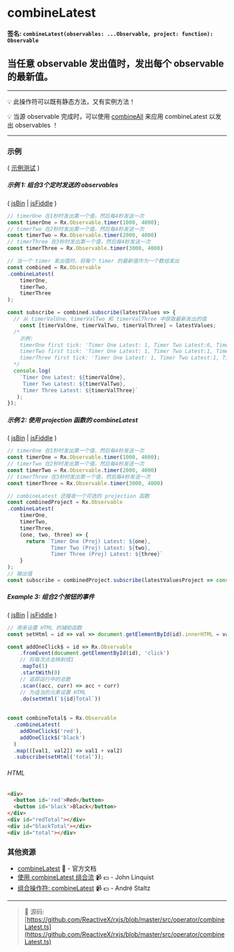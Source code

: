 # combineLatest

#### 签名: `combineLatest(observables: ...Observable, project: function): Observable`

## 当任意 observable 发出值时，发出每个 observable 的最新值。

---

:bulb:  此操作符可以既有静态方法，又有实例方法！

:bulb:  当源 observable 完成时，可以使用 [combineAll](combineall.md) 来应用 combineLatest 以发出 observables ！

---

### 示例

( [示例测试](https://github.com/btroncone/learn-rxjs/blob/master/operators/specs/combination/combinelatest-spec.ts) )

##### 示例 1: 组合3个定时发送的 observables

( [jsBin](http://jsbin.com/zupiqozaro/1/edit?js,console) | [jsFiddle](https://jsfiddle.net/btroncone/mygy9j86/) )

```js
// timerOne 在1秒时发出第一个值，然后每4秒发送一次
const timerOne = Rx.Observable.timer(1000, 4000);
// timerTwo 在2秒时发出第一个值，然后每4秒发送一次
const timerTwo = Rx.Observable.timer(2000, 4000)
// timerThree 在3秒时发出第一个值，然后每4秒发送一次
const timerThree = Rx.Observable.timer(3000, 4000)

// 当一个 timer 发出值时，将每个 timer 的最新值作为一个数组发出
const combined = Rx.Observable
.combineLatest(
    timerOne,
    timerTwo,
    timerThree
);

const subscribe = combined.subscribe(latestValues => {
  // 从 timerValOne、timerValTwo 和 timerValThree 中获取最新发出的值
	const [timerValOne, timerValTwo, timerValThree] = latestValues;
  /*
  	示例:
    timerOne first tick: 'Timer One Latest: 1, Timer Two Latest:0, Timer Three Latest: 0
    timerTwo first tick: 'Timer One Latest: 1, Timer Two Latest:1, Timer Three Latest: 0
    timerThree first tick: 'Timer One Latest: 1, Timer Two Latest:1, Timer Three Latest: 1
  */
  console.log(
    `Timer One Latest: ${timerValOne}, 
     Timer Two Latest: ${timerValTwo}, 
     Timer Three Latest: ${timerValThree}`
   );
});
```

##### 示例 2: 使用 projection 函数的 combineLatest

( [jsBin](http://jsbin.com/codotapula/1/edit?js,console) | [jsFiddle](https://jsfiddle.net/btroncone/uehasmb6/) )

```js
// timerOne 在1秒时发出第一个值，然后每4秒发送一次
const timerOne = Rx.Observable.timer(1000, 4000);
// timerTwo 在2秒时发出第一个值，然后每4秒发送一次
const timerTwo = Rx.Observable.timer(2000, 4000)
// timerThree 在3秒时发出第一个值，然后每4秒发送一次
const timerThree = Rx.Observable.timer(3000, 4000)

// combineLatest 还接收一个可选的 projection 函数
const combinedProject = Rx.Observable
.combineLatest(
    timerOne,
    timerTwo,
    timerThree,
    (one, two, three) => {
      return `Timer One (Proj) Latest: ${one}, 
              Timer Two (Proj) Latest: ${two}, 
              Timer Three (Proj) Latest: ${three}`
    }
);
// 输出值
const subscribe = combinedProject.subscribe(latestValuesProject => console.log(latestValuesProject));
```

##### Example 3: 组合2个按钮的事件

( [jsBin](http://jsbin.com/hiyetucite/edit?html,js,output) | [jsFiddle](https://jsfiddle.net/btroncone/9rsf6t9v/1/) )

```js
// 用来设置 HTML 的辅助函数
const setHtml = id => val => document.getElementById(id).innerHTML = val;

const addOneClick$ = id => Rx.Observable
    .fromEvent(document.getElementById(id), 'click')
    // 将每次点击映射成1
    .mapTo(1)
    .startWith(0)
    // 追踪运行中的总数
    .scan((acc, curr) => acc + curr)
    // 为适当的元素设置 HTML
    .do(setHtml(`${id}Total`))
  
  
const combineTotal$ = Rx.Observable
  .combineLatest(
    addOneClick$('red'),
    addOneClick$('black')
  )
  .map(([val1, val2]) => val1 + val2)
  .subscribe(setHtml('total'));
```

###### HTML

```html
<div>
  <button id='red'>Red</button>
  <button id='black'>Black</button>
</div>
<div id="redTotal"></div>
<div id="blackTotal"></div>
<div id="total"></div>
```

### 其他资源

* [combineLatest](http://cn.rx.js.org/class/es6/Observable.js~Observable.html#instance-method-combineLatest) :newspaper: - 官方文档
* [使用 combineLatest 组合流](https://egghead.io/lessons/rxjs-combining-streams-with-combinelatest?course=step-by-step-async-javascript-with-rxjs) :video_camera: :dollar: - John Linquist
* [组合操作符: combineLatest](https://egghead.io/lessons/rxjs-combination-operator-combinelatest?course=rxjs-beyond-the-basics-operators-in-depth) :video_camera: :dollar: - André Staltz

---
> :file_folder: 源码:  [https://github.com/ReactiveX/rxjs/blob/master/src/operator/combineLatest.ts](https://github.com/ReactiveX/rxjs/blob/master/src/operator/combineLatest.ts)
